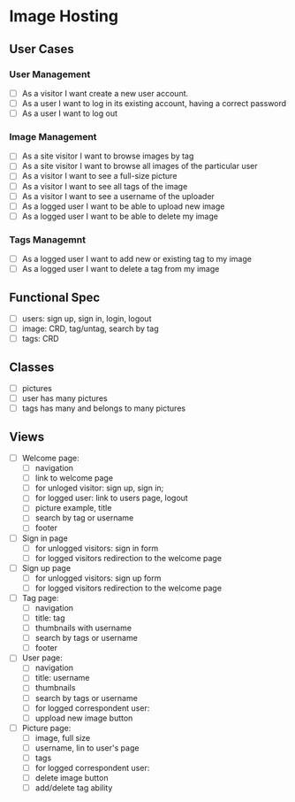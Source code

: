 # Image Hosting

## User Cases

### User Management 

 - [ ] As a visitor I want create a new user account.
 - [ ] As a user I want to log in its existing account, having a correct password
 - [ ] As a user I want to log out
 
### Image Management
 - [ ] As a site visitor I want to browse images by tag
 - [ ] As a site visitor I want to browse all images of the particular user
 - [ ] As a visitor I want to see a full-size picture
 - [ ] As a visitor I want to see all tags of the image
 - [ ] As a visitor I want to see a username of the uploader
 - [ ] As a logged user I want to be able to upload new image
 - [ ] As a logged user I want to be able to delete my image

### Tags Managemnt
 - [ ] As a logged user I want to add new or existing tag to my image
 - [ ] As a logged user I want to delete a tag from my image
  
## Functional Spec
 - [ ] users: sign up, sign in, login, logout
 - [ ] image: CRD, tag/untag, search by tag
 - [ ] tags: CRD 
 
## Classes
 - [ ] pictures
 - [ ] user has many pictures
 - [ ] tags has many and belongs to many pictures
  
## Views
 - [ ] Welcome page: 
   - [ ] navigation 
    - [ ] link to welcome page
    - [ ] for unloged visitor: sign up, sign in; 
    - [ ] for logged user: link to users page, logout
   - [ ] picture example, title 
   - [ ] search by tag or username
   - [ ] footer
 - [ ] Sign in page
   - [ ] for unlogged visitors: sign in form
   - [ ] for logged visitors redirection to the welcome page
 - [ ] Sign up page
   - [ ] for unlogged visitors: sign up form
   - [ ] for logged visitors redirection to the welcome page
 - [ ] Tag page:
   - [ ] navigation
   - [ ] title: tag
   - [ ] thumbnails with username
   - [ ] search by tags or username
   - [ ] footer
 - [ ] User page:
   - [ ] navigation
   - [ ] title: username
   - [ ] thumbnails
   - [ ] search by tags or username
   - [ ] for logged correspondent user:
    - [ ] uppload new image button 
 - [ ] Picture page:
   - [ ] image, full size
   - [ ] username, lin to user's page
   - [ ] tags
   - [ ] for logged correspondent user:
    - [ ] delete image button
    - [ ] add/delete tag ability
